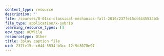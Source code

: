 ```yaml
---
content_type: resource
description: ''
file: /courses/8-01sc-classical-mechanics-fall-2016/237fe15cc6445534b3cc12f9d8078e97_lufK0UlJ7aE.vtt
file_type: application/x-subrip
learning_resource_types: []
ocw_type: OCWFile
resourcetype: Other
title: 3play caption file
uid: 237fe15c-c644-5534-b3cc-12f9d8078e97
---
```

